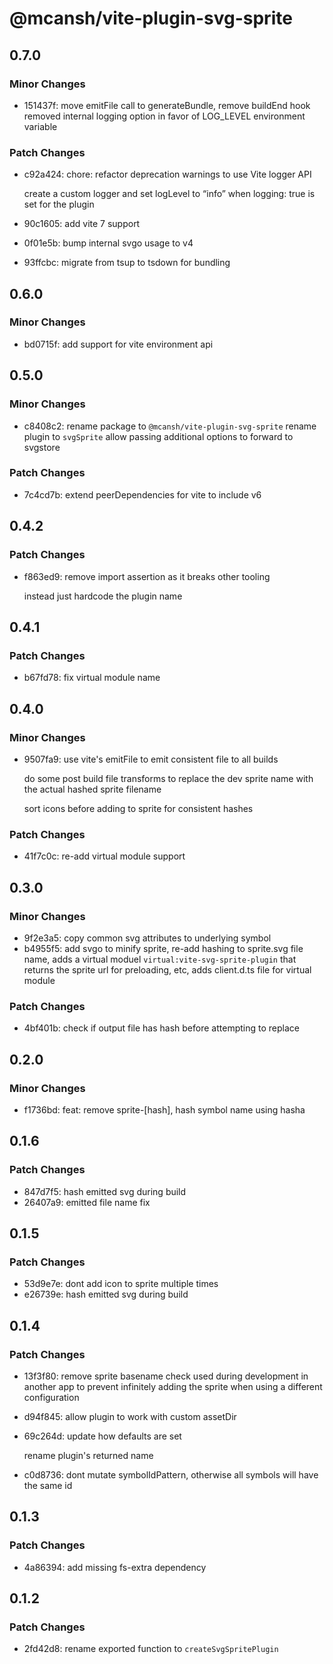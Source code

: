 # @mcansh/vite-plugin-svg-sprite

## 0.7.0

### Minor Changes

- 151437f: move emitFile call to generateBundle, remove buildEnd hook
  removed internal logging option in favor of LOG_LEVEL environment variable

### Patch Changes

- c92a424: chore: refactor deprecation warnings to use Vite logger API

  create a custom logger and set logLevel to “info” when logging: true is set for the plugin

- 90c1605: add vite 7 support
- 0f01e5b: bump internal svgo usage to v4
- 93ffcbc: migrate from tsup to tsdown for bundling

## 0.6.0

### Minor Changes

- bd0715f: add support for vite environment api

## 0.5.0

### Minor Changes

- c8408c2: rename package to `@mcansh/vite-plugin-svg-sprite`
  rename plugin to `svgSprite`
  allow passing additional options to forward to svgstore

### Patch Changes

- 7c4cd7b: extend peerDependencies for vite to include v6

## 0.4.2

### Patch Changes

- f863ed9: remove import assertion as it breaks other tooling

  instead just hardcode the plugin name

## 0.4.1

### Patch Changes

- b67fd78: fix virtual module name

## 0.4.0

### Minor Changes

- 9507fa9: use vite's emitFile to emit consistent file to all builds

  do some post build file transforms to replace the dev sprite name with the actual hashed sprite filename

  sort icons before adding to sprite for consistent hashes

### Patch Changes

- 41f7c0c: re-add virtual module support

## 0.3.0

### Minor Changes

- 9f2e3a5: copy common svg attributes to underlying symbol
- b4955f5: add svgo to minify sprite, re-add hashing to sprite.svg file name, adds a virtual moduel `virtual:vite-svg-sprite-plugin` that returns the sprite url for preloading, etc, adds client.d.ts file for virtual module

### Patch Changes

- 4bf401b: check if output file has hash before attempting to replace

## 0.2.0

### Minor Changes

- f1736bd: feat: remove sprite-[hash], hash symbol name using hasha

## 0.1.6

### Patch Changes

- 847d7f5: hash emitted svg during build
- 26407a9: emitted file name fix

## 0.1.5

### Patch Changes

- 53d9e7e: dont add icon to sprite multiple times
- e26739e: hash emitted svg during build

## 0.1.4

### Patch Changes

- 13f3f80: remove sprite basename check used during development in another app to prevent infinitely adding the sprite when using a different configuration
- d94f845: allow plugin to work with custom assetDir
- 69c264d: update how defaults are set

  rename plugin's returned name

- c0d8736: dont mutate symbolIdPattern, otherwise all symbols will have the same id

## 0.1.3

### Patch Changes

- 4a86394: add missing fs-extra dependency

## 0.1.2

### Patch Changes

- 2fd42d8: rename exported function to `createSvgSpritePlugin`
